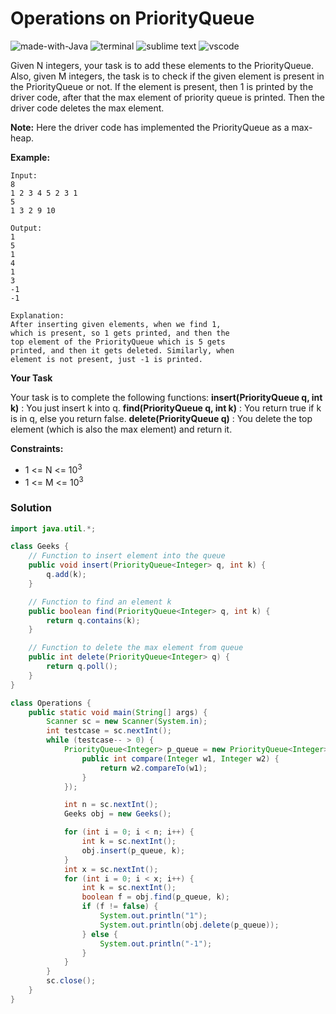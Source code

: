 # Operations on PriorityQueue
![made-with-Java](https://img.shields.io/badge/Made%20with-Java-007396.svg)
![terminal](https://img.shields.io/badge/Windows%20Terminal-4D4D4D?logo=windows%20terminal&logoColor=white)
![sublime text](https://img.shields.io/badge/sublime_text-%23575757.svg?logo=sublime-text&logoColor=important)
![vscode](https://img.shields.io/badge/Visual_Studio_Code-0078D4?logo=visual%20studio%20code&logoColor=white)

Given N integers, your task is to add these elements to the PriorityQueue. Also, given M integers, the task is to check if the given element is present in the PriorityQueue or not.
If the element is present, then 1 is printed by the driver code, after that the max element of priority queue is printed. Then the driver code deletes the max element.

**Note:** Here the driver code has implemented the PriorityQueue as a max-heap.

__Example:__
```
Input:
8
1 2 3 4 5 2 3 1
5
1 3 2 9 10

Output:
1
5
1
4
1
3
-1
-1

Explanation:
After inserting given elements, when we find 1,
which is present, so 1 gets printed, and then the
top element of the PriorityQueue which is 5 gets
printed, and then it gets deleted. Similarly, when
element is not present, just -1 is printed.
```
__Your Task__

Your task is to complete the following functions:
**insert(PriorityQueue q, int k)** : You just insert k into q.
**find(PriorityQueue q, int k)** : You return true if k is in q, else you return false.
**delete(PriorityQueue q)** : You delete the top element (which is also the max element) and return it.

__Constraints:__
- 1 <= N <= 10<sup>3</sup>
- 1 <= M <= 10<sup>3</sup>

### Solution
```java
import java.util.*;

class Geeks {
    // Function to insert element into the queue
    public void insert(PriorityQueue<Integer> q, int k) {
        q.add(k);
    }

    // Function to find an element k
    public boolean find(PriorityQueue<Integer> q, int k) {
        return q.contains(k);
    }

    // Function to delete the max element from queue
    public int delete(PriorityQueue<Integer> q) {
        return q.poll();
    }
}

class Operations {
    public static void main(String[] args) {
        Scanner sc = new Scanner(System.in);
        int testcase = sc.nextInt();
        while (testcase-- > 0) {
            PriorityQueue<Integer> p_queue = new PriorityQueue<Integer>(new Comparator<Integer>() {
                public int compare(Integer w1, Integer w2) {
                    return w2.compareTo(w1);
                }
            });

            int n = sc.nextInt();
            Geeks obj = new Geeks();

            for (int i = 0; i < n; i++) {
                int k = sc.nextInt();
                obj.insert(p_queue, k);
            }
            int x = sc.nextInt();
            for (int i = 0; i < x; i++) {
                int k = sc.nextInt();
                boolean f = obj.find(p_queue, k);
                if (f != false) {
                    System.out.println("1");
                    System.out.println(obj.delete(p_queue));
                } else {
                    System.out.println("-1");
                }
            }
        }
        sc.close();
    }
}
```